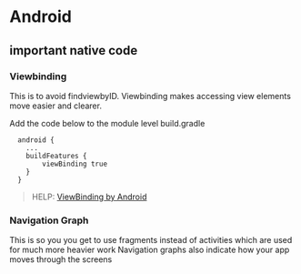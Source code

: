 # Android
## important native code 

### Viewbinding 

This is to avoid findviewbyID. Viewbinding makes accessing view elements move easier and clearer. 

Add the code below to the module level build.gradle

```
  android {
    ...
    buildFeatures {
        viewBinding true
    }
  }
```

> HELP: [ViewBinding by Android](https://developer.android.com/topic/libraries/view-binding)

### Navigation Graph 
This is so you you get to use fragments instead of activities which are used for much more heavier work 
Navigation graphs also indicate how your app moves through the screens

